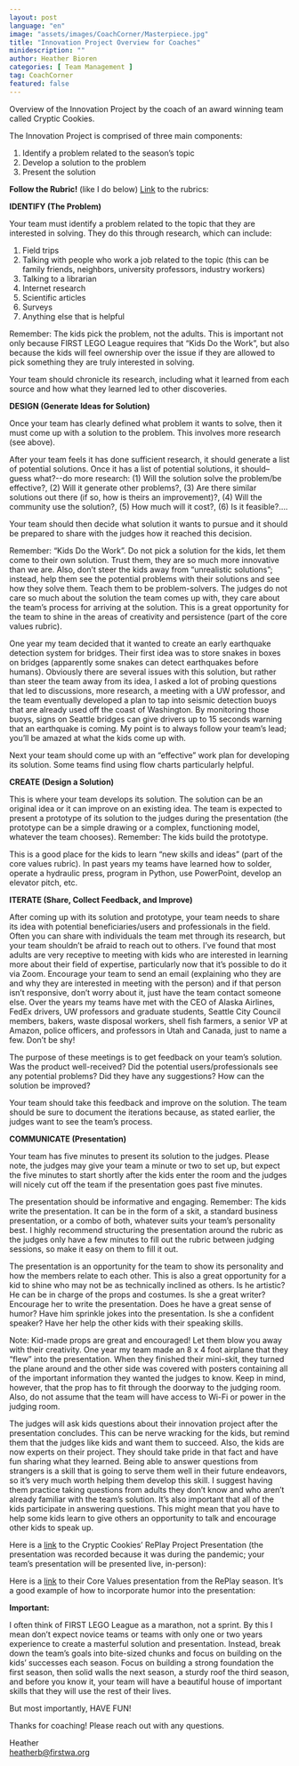 ```yaml
---
layout: post
language: "en"
image: "assets/images/CoachCorner/Masterpiece.jpg"
title: "Innovation Project Overview for Coaches"
minidescription: ""
author: Heather Bioren
categories: [ Team Management ]
tag: CoachCorner
featured: false
---
```

Overview of the Innovation Project by the coach of an award winning team called Cryptic Cookies.

The Innovation Project is comprised of three main components:

1. Identify a problem related to the season’s topic
2. Develop a solution to the problem
3. Present the solution

**Follow the Rubric!** (like I do below) <a href="https://firstinspiresst01.blob.core.windows.net/first-energize/fll-challenge/fll-challenge-superpowered-rubrics.pdf">Link</a> to the rubrics:

**IDENTIFY (The Problem)**

Your team must identify a problem related to the topic that they are interested in solving. They do this through research, which can include:

1. Field trips
2. Talking with people who work a job related to the topic (this can be family friends, neighbors, university professors, industry workers)
3. Talking to a librarian
4. Internet research
5. Scientific articles
6. Surveys
7. Anything else that is helpful

Remember: The kids pick the problem, not the adults. This is important not only because FIRST LEGO League requires that “Kids Do the Work”, but also because the kids will feel ownership over the issue if they are allowed to pick something they are truly interested in solving.

Your team should chronicle its research, including what it learned from each source and how what they learned led to other discoveries.

**DESIGN (Generate Ideas for Solution)**

Once your team has clearly defined what problem it wants to solve, then it must come up with a solution to the problem. This involves more research (see above).

After your team feels it has done sufficient research, it should generate a list of potential solutions. Once it has a list of potential solutions, it should–guess what?--do more research: (1) Will the solution solve the problem/be effective?, (2) Will it generate other problems?, (3) Are there similar solutions out there (if so, how is theirs an improvement)?, (4) Will the community use the solution?, (5) How much will it cost?, (6) Is it feasible?....

Your team should then decide what solution it wants to pursue and it should be prepared to share with the judges how it reached this decision.

Remember: “Kids Do the Work”. Do not pick a solution for the kids, let them come to their own solution. Trust them, they are so much more innovative than we are. Also, don’t steer the kids away from “unrealistic solutions”; instead, help them see the potential problems with their solutions and see how they solve them. Teach them to be problem-solvers. The judges do not care so much about the solution the team comes up with, they care about the team’s process for arriving at the solution. This is a great opportunity for the team to shine in the areas of creativity and persistence (part of the core values rubric).

One year my team decided that it wanted to create an early earthquake detection system for bridges. Their first idea was to store snakes in boxes on bridges (apparently some snakes can detect earthquakes before humans). Obviously there are several issues with this solution, but rather than steer the team away from its idea, I asked a lot of probing questions that led to discussions, more research, a meeting with a UW professor, and the team eventually developed a plan to tap into seismic detection buoys that are already used off the coast of Washington. By monitoring those buoys, signs on Seattle bridges can give drivers up to 15 seconds warning that an earthquake is coming. My point is to always follow your team’s lead; you’ll be amazed at what the kids come up with.

Next your team should come up with an “effective” work plan for developing its solution. Some teams find using flow charts particularly helpful.

**CREATE (Design a Solution)**

This is where your team develops its solution. The solution can be an original idea or it can improve on an existing idea. The team is expected to present a prototype of its solution to the judges during the presentation (the prototype can be a simple drawing or a complex, functioning model, whatever the team chooses). Remember: The kids build the prototype.

This is a good place for the kids to learn “new skills and ideas” (part of the core values rubric). In past years my teams have learned how to solder, operate a hydraulic press, program in Python, use PowerPoint, develop an elevator pitch, etc.

**ITERATE (Share, Collect Feedback, and Improve)**

After coming up with its solution and prototype, your team needs to share its idea with potential beneficiaries/users and professionals in the field. Often you can share with individuals the team met through its research, but your team shouldn’t be afraid to reach out to others. I’ve found that most adults are very receptive to meeting with kids who are interested in learning more about their field of expertise, particularly now that it’s possible to do it via Zoom. Encourage your team to send an email (explaining who they are and why they are interested in meeting with the person) and if that person isn’t responsive, don’t worry about it, just have the team contact someone else. Over the years my teams have met with the CEO of Alaska Airlines, FedEx drivers, UW professors and graduate students, Seattle City Council members, bakers, waste disposal workers, shell fish farmers, a senior VP at Amazon, police officers, and professors in Utah and Canada, just to name a few. Don’t be shy!

The purpose of these meetings is to get feedback on your team’s solution. Was the product well-received? Did the potential users/professionals see any potential problems? Did they have any suggestions? How can the solution be improved?

Your team should take this feedback and improve on the solution. The team should be sure to document the iterations because, as stated earlier, the judges want to see the team’s process.

**COMMUNICATE (Presentation)**

Your team has five minutes to present its solution to the judges. Please note, the judges may give your team a minute or two to set up, but expect the five minutes to start shortly after the kids enter the room and the judges will nicely cut off the team if the presentation goes past five minutes.

The presentation should be informative and engaging. Remember: The kids write the presentation. It can be in the form of a skit, a standard business presentation, or a combo of both, whatever suits your team’s personality best. I highly recommend structuring the presentation around the rubric as the judges only have a few minutes to fill out the rubric between judging sessions, so make it easy on them to fill it out.

The presentation is an opportunity for the team to show its personality and how the members relate to each other. This is also a great opportunity for a kid to shine who may not be as technically inclined as others. Is he artistic? He can be in charge of the props and costumes. Is she a great writer? Encourage her to write the presentation. Does he have a great sense of humor? Have him sprinkle jokes into the presentation. Is she a confident speaker? Have her help the other kids with their speaking skills.

Note: Kid-made props are great and encouraged! Let them blow you away with their creativity. One year my team made an 8 x 4 foot airplane that they “flew” into the presentation. When they finished their mini-skit, they turned the plane around and the other side was covered with posters containing all of the important information they wanted the judges to know. Keep in mind, however, that the prop has to fit through the doorway to the judging room. Also, do not assume that the team will have access to Wi-Fi or power in the judging room.

The judges will ask kids questions about their innovation project after the presentation concludes. This can be nerve wracking for the kids, but remind them that the judges like kids and want them to succeed. Also, the kids are now experts on their project. They should take pride in that fact and have fun sharing what they learned. Being able to answer questions from strangers is a skill that is going to serve them well in their future endeavors, so it’s very much worth helping them develop this skill. I suggest having them practice taking questions from adults they don’t know and who aren’t already familiar with the team’s solution. It’s also important that all of the kids participate in answering questions. This might mean that you have to help some kids learn to give others an opportunity to talk and encourage other kids to speak up.

Here is a <a href="https://www.youtube.com/watch?v=lB7B_fDYS94">link</a> to the Cryptic Cookies’ RePlay Project Presentation (the presentation was recorded because it was during the pandemic; your team’s presentation will be presented live, in-person):

Here is a <a href="https://www.youtube.com/watch?v=xktSfZhoYf0">link</a> to their Core Values presentation from the RePlay season. It’s a good example of how to incorporate humor into the presentation:

**Important:**

I often think of FIRST LEGO League as a marathon, not a sprint. By this I mean don’t expect novice teams or teams with only one or two years experience to create a masterful solution and presentation. Instead, break down the team’s goals into bite-sized chunks and focus on building on the kids’ successes each season. Focus on building a strong foundation the first season, then solid walls the next season, a sturdy roof the third season, and before you know it, your team will have a beautiful house of important skills that they will use the rest of their lives.

But most importantly, HAVE FUN!

Thanks for coaching! Please reach out with any questions.

Heather<br>
heatherb@firstwa.org
